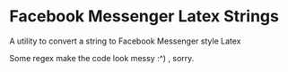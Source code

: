 # Facebook Messenger Latex Strings
A utility to convert a string to Facebook Messenger style Latex

Some regex make the code look messy :^) , sorry.
